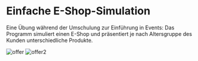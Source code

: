 # Einfache E-Shop-Simulation

Eine Übung während der Umschulung zur Einführung in Events: Das Programm simuliert einen E-Shop und präsentiert je nach Altersgruppe des Kunden unterschiedliche Produkte.

![offer](https://github.com/user-attachments/assets/e7c72f06-60d8-483f-af8e-8df85eb2b493)
![offer2](https://github.com/user-attachments/assets/d080566f-4871-48b7-a18d-cc864652301e)
